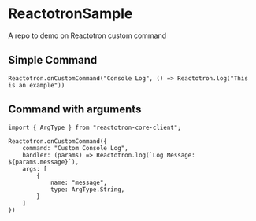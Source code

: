 # ReactotronSample
A repo to demo on Reactotron custom command

## Simple Command
```
Reactotron.onCustomCommand("Console Log", () => Reactotron.log("This is an example"))
```

## Command with arguments
```
import { ArgType } from "reactotron-core-client";

Reactotron.onCustomCommand({
    command: "Custom Console Log",
    handler: (params) => Reactotron.log(`Log Message: ${params.message}`),
    args: [
        {
            name: "message",
            type: ArgType.String,
        }
    ]
})
```